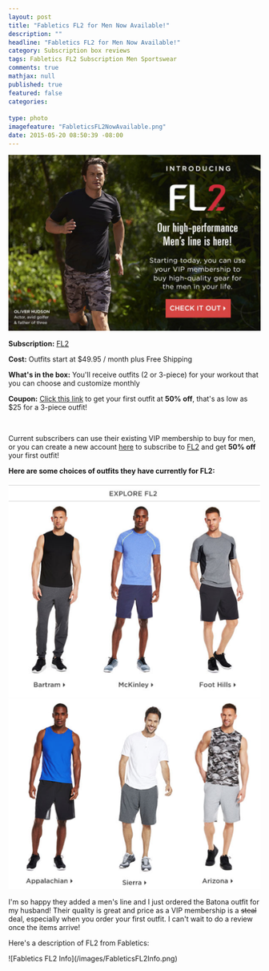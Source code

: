 ```yaml
---
layout: post
title: "Fabletics FL2 for Men Now Available!"
description: ""
headline: "Fabletics FL2 for Men Now Available!"
category: Subscription box reviews
tags: Fabletics FL2 Subscription Men Sportswear
comments: true
mathjax: null
published: true
featured: false
categories: 

type: photo
imagefeature: "FableticsFL2NowAvailable.png"
date: 2015-05-20 08:50:39 -08:00
---
```

![Fabletics FL2 Now Available](/images/FableticsFL2NowAvailable.png)
<p><b>Subscription:</b> <a href="http://www.fabletics.com/invite/whatsupmailbox/">FL2</a></p>
<p><b>Cost:</b> Outfits start at $49.95 / month plus Free Shipping</p>
<p><b>What's in the box:</b> You'll receive outfits (2 or 3-piece) for your workout that you can choose and customize monthly</p>
<p><b>Coupon:</b> <a href="http://www.fabletics.com/invite/whatsupmailbox/">Click this link</a> to get your first outfit at <b>50% off</b>, that's as low as $25 for a 3-piece outfit!</p>
<br>

<p>Current subscribers can use their existing VIP membership to buy for men, or you can create a new account <a href="http://www.fabletics.com/invite/whatsupmailbox/">here</a> to subscribe to <a href="http://www.fabletics.com/invite/whatsupmailbox/">FL2</a> and get <b>50% off</b> your first outfit!</p>

**Here are some choices of outfits they have currently for FL2:**
<CENTER><IMG SRC='/images/FableticsFL2May2015Choices.png'></CENTER>
<CENTER><IMG SRC='/images/FableticsFL2May2015Choices2.png'></CENTER>

<p>I'm so happy they added a men's line and I just ordered the Batona outfit for my husband! Their quality is great and price as a VIP membership is a <strike>steal</strike> deal, especially when you order your first outfit. I can't wait to do a review once the items arrive!</p>

<p>Here's a description of FL2 from Fabletics:</p>
![Fabletics FL2 Info](/images/FableticsFL2Info.png)
